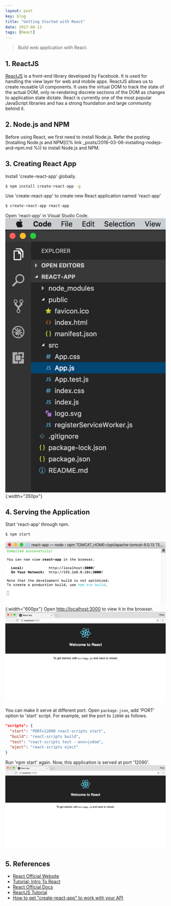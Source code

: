 ```yaml
---
layout: post
key: blog
title: "Getting Started with React"
date: 2017-08-12
tags: [React]
---
```


> Build web application with React.

## 1. ReactJS
[ReactJS](https://reactjs.org/) is a front-end library developed by Facebook. It is used for handling the view layer for web and mobile apps. ReactJS allows us to create reusable UI components. It uses the virtual DOM to track the state of the actual DOM, only re-rendering discrete sections of the DOM as changes to application state dictate. React is currently one of the most popular JavaScript libraries and has a strong foundation and large community behind it.

## 2. Node.js and NPM
Before using React, we first need to install Node.js. Refer the posting [Installing Node.js and NPM]({% link _posts/2016-03-06-installing-nodejs-and-npm.md %}) to install Node.js and NPM.

## 3. Creating React App
Install 'create-react-app' globally.
```sh
$ npm install create-react-app -g
```
Use 'create-react-app' to create new React application named 'react-app'
```sh
$ create-react-app react-app
```
Open 'react-app' in Visual Studio Code.
![image](/public/posts/2017-08-12/project.png){:width="350px"}

## 4. Serving the Application
Start 'react-app' through npm.
```sh
$ npm start
```
![image](/public/posts/2017-08-12/npmstart.png){:width="600px"}
Open [http://localhost:3000](http://localhost:3000) to view it in the browser.
![image](/public/posts/2017-08-12/runapp.png)

You can make it serve at different port. Open `package.json`, add 'PORT' option to 'start' script. For example, set the port to `12090` as follows.
```json
"scripts": {
  "start": "PORT=12090 react-scripts start",
  "build": "react-scripts build",
  "test": "react-scripts test --env=jsdom",
  "eject": "react-scripts eject"
}
```
Run 'npm start' again. Now, this application is served at port '12090'.
![image](/public/posts/2017-08-12/changeport.png)  

## 5. References
* [React Official Website](https://reactjs.org/)
* [Tutorial: Intro To React](https://reactjs.org/tutorial/tutorial.html)
* [React Official Docs](https://reactjs.org/docs/hello-world.html)
* [ReactJS Tutorial](https://www.tutorialspoint.com/reactjs/index.htm)
* [How to get "create-react-app" to work with your API](https://www.fullstackreact.com/articles/using-create-react-app-with-a-server/)

